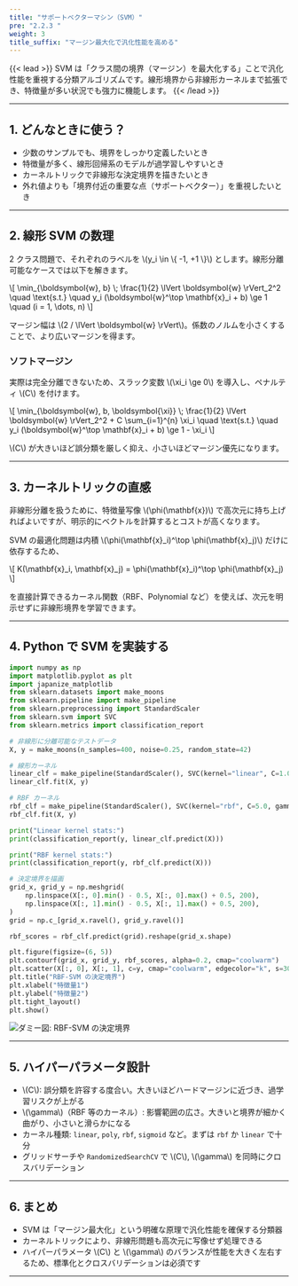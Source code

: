 ```yaml
---
title: "サポートベクターマシン（SVM）"
pre: "2.2.3 "
weight: 3
title_suffix: "マージン最大化で汎化性能を高める"
---
```


{{< lead >}}
SVM は「クラス間の境界（マージン）を最大化する」ことで汎化性能を重視する分類アルゴリズムです。線形境界から非線形カーネルまで拡張でき、特徴量が多い状況でも強力に機能します。
{{< /lead >}}

---

## 1. どんなときに使う？

- 少数のサンプルでも、境界をしっかり定義したいとき  
- 特徴量が多く、線形回帰系のモデルが過学習しやすいとき  
- カーネルトリックで非線形な決定境界を描きたいとき  
- 外れ値よりも「境界付近の重要な点（サポートベクター）」を重視したいとき

---

## 2. 線形 SVM の数理

2 クラス問題で、それぞれのラベルを \\(y_i \\in \\{ -1, +1 \\}\\) とします。線形分離可能なケースでは以下を解きます。

\\[
\\min_{\\boldsymbol{w}, b} \\; \\frac{1}{2} \\lVert \\boldsymbol{w} \\rVert_2^2
\\quad \\text{s.t.} \\quad
y_i (\\boldsymbol{w}^\\top \\mathbf{x}_i + b) \\ge 1 \\quad (i = 1, \\dots, n)
\\]

マージン幅は \\(2 / \\lVert \\boldsymbol{w} \\rVert\\)。係数のノルムを小さくすることで、より広いマージンを得ます。

### ソフトマージン

実際は完全分離できないため、スラック変数 \\(\\xi_i \\ge 0\\) を導入し、ペナルティ \\(C\\) を付けます。

\\[
\\min_{\\boldsymbol{w}, b, \\boldsymbol{\\xi}} \\; \\frac{1}{2} \\lVert \\boldsymbol{w} \\rVert_2^2 + C \\sum_{i=1}^{n} \\xi_i
\\quad \\text{s.t.} \\quad
y_i (\\boldsymbol{w}^\\top \\mathbf{x}_i + b) \\ge 1 - \\xi_i
\\]

\\(C\\) が大きいほど誤分類を厳しく抑え、小さいほどマージン優先になります。

---

## 3. カーネルトリックの直感

非線形分離を扱うために、特徴量写像 \\(\\phi(\\mathbf{x})\\) で高次元に持ち上げればよいですが、明示的にベクトルを計算するとコストが高くなります。

SVM の最適化問題は内積 \\(\\phi(\\mathbf{x}_i)^\\top \\phi(\\mathbf{x}_j)\\) だけに依存するため、

\\[
K(\\mathbf{x}_i, \\mathbf{x}_j) = \\phi(\\mathbf{x}_i)^\\top \\phi(\\mathbf{x}_j)
\\]

を直接計算できるカーネル関数（RBF、Polynomial など）を使えば、次元を明示せずに非線形境界を学習できます。

---

## 4. Python で SVM を実装する

```python
import numpy as np
import matplotlib.pyplot as plt
import japanize_matplotlib
from sklearn.datasets import make_moons
from sklearn.pipeline import make_pipeline
from sklearn.preprocessing import StandardScaler
from sklearn.svm import SVC
from sklearn.metrics import classification_report

# 非線形に分離可能なテストデータ
X, y = make_moons(n_samples=400, noise=0.25, random_state=42)

# 線形カーネル
linear_clf = make_pipeline(StandardScaler(), SVC(kernel="linear", C=1.0))
linear_clf.fit(X, y)

# RBF カーネル
rbf_clf = make_pipeline(StandardScaler(), SVC(kernel="rbf", C=5.0, gamma=0.5))
rbf_clf.fit(X, y)

print("Linear kernel stats:")
print(classification_report(y, linear_clf.predict(X)))

print("RBF kernel stats:")
print(classification_report(y, rbf_clf.predict(X)))

# 決定境界を描画
grid_x, grid_y = np.meshgrid(
    np.linspace(X[:, 0].min() - 0.5, X[:, 0].max() + 0.5, 200),
    np.linspace(X[:, 1].min() - 0.5, X[:, 1].max() + 0.5, 200),
)
grid = np.c_[grid_x.ravel(), grid_y.ravel()]

rbf_scores = rbf_clf.predict(grid).reshape(grid_x.shape)

plt.figure(figsize=(6, 5))
plt.contourf(grid_x, grid_y, rbf_scores, alpha=0.2, cmap="coolwarm")
plt.scatter(X[:, 0], X[:, 1], c=y, cmap="coolwarm", edgecolor="k", s=30)
plt.title("RBF-SVM の決定境界")
plt.xlabel("特徴量1")
plt.ylabel("特徴量2")
plt.tight_layout()
plt.show()
```

![ダミー図: RBF-SVM の決定境界](/images/placeholder_regression.png)

---

## 5. ハイパーパラメータ設計

- \\(C\\): 誤分類を許容する度合い。大きいほどハードマージンに近づき、過学習リスクが上がる  
- \\(\\gamma\\)（RBF 等のカーネル）: 影響範囲の広さ。大きいと境界が細かく曲がり、小さいと滑らかになる  
- カーネル種類: `linear`, `poly`, `rbf`, `sigmoid` など。まずは `rbf` か `linear` で十分  
- グリッドサーチや `RandomizedSearchCV` で \\(C\\), \\(\\gamma\\) を同時にクロスバリデーション

---

## 6. まとめ

- SVM は「マージン最大化」という明確な原理で汎化性能を確保する分類器  
- カーネルトリックにより、非線形問題も高次元に写像せず処理できる  
- ハイパーパラメータ \\(C\\) と \\(\\gamma\\) のバランスが性能を大きく左右するため、標準化とクロスバリデーションは必須です

---

